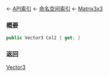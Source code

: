 ← [API索引](Api-Index) ← [命名空间索引](Namespace-Index) ← [Matrix3x3](VRageMath.Matrix3x3)

### 概要

```csharp
public Vector3 Col2 { get; }
```

### 返回

[Vector3](VRageMath.Vector3)

